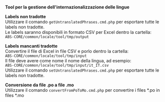 **Tool per la gestione dell'internazionalizzazione delle lingue**

**Labels non tradotte**  
Utilizzare il comando `getUntranslatedPhrases.cmd.php` per esportare tutte le labels non tradotte.   
Le labels saranno disponibili in formato CSV per Excel dentro la cartella:   
`ABS-CORE/common/locale/tool/tmp/output` 

**Labels mancanti tradotte**   
Convertire il file di Excel in file CSV e porlo dentro la cartella:    
`ABS-CORE/common/locale/tool/tmp/input`    
Il file deve avere come nome il nome della lingua, ad esempio:   
`ABS-CORE/common/locale/tool/tmp/input/it_IT.csv`    
Utilizzare il comando `setUntranslatedPhrases.cmd.php` per esportare tutte le labels non tradotte.


**Conversione da file .po a file .mo**    
Utilizzare il comando `convertFromPoToMo.cmd.php` per convertire i files *.po in files *.mo